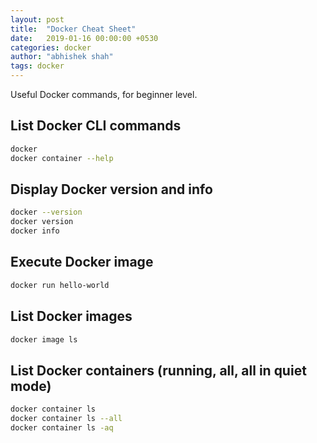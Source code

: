 ```yaml
---
layout: post
title:  "Docker Cheat Sheet"
date:   2019-01-16 00:00:00 +0530
categories: docker
author: "abhishek shah"
tags: docker
---
```


Useful Docker commands, for beginner level.

## List Docker CLI commands
```bash
docker
docker container --help
```

## Display Docker version and info
```bash
docker --version
docker version
docker info
```

## Execute Docker image
```bash
docker run hello-world
```

## List Docker images
```bash
docker image ls
```

## List Docker containers (running, all, all in quiet mode)
```bash
docker container ls
docker container ls --all
docker container ls -aq
```
